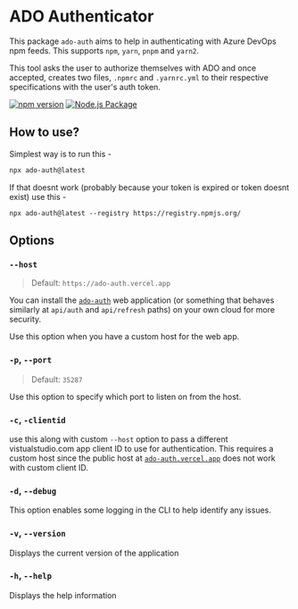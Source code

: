 # ADO Authenticator

This package `ado-auth` aims to help in authenticating with Azure DevOps npm feeds. This supports `npm`, `yarn`, `pnpm` and `yarn2`.

This tool asks the user to authorize themselves with ADO and once accepted, creates two files, `.npmrc` and `.yarnrc.yml` to their respective specifications with the user's auth token.

[![npm version](https://badge.fury.io/js/ado-auth.svg)](https://badge.fury.io/js/ado-auth) [![Node.js Package](https://github.com/sushruth/ado-auth-cli/actions/workflows/npm-publish.yml/badge.svg)](https://github.com/sushruth/ado-auth-cli/actions/workflows/npm-publish.yml)

## How to use?

Simplest way is to run this -

```sh
npx ado-auth@latest
```

If that doesnt work (probably because your token is expired or token doesnt exist) use this -

```
npx ado-auth@latest --registry https://registry.npmjs.org/
```

## Options

### `--host`
> Default: `https://ado-auth.vercel.app`

You can install the [`ado-auth`](https://github.com/sushruth/ado-auth) web application (or something that behaves similarly at `api/auth` and `api/refresh` paths) on your own cloud for more security.

Use this option when you have a custom host for the web app.

### `-p`, `--port`
> Default: `35287`

Use this option to specify which port to listen on from the host.

### `-c`, `-clientid`

use this along with custom `--host` option to pass a different vistualstudio.com app client ID to use for authentication. This requires a custom host since the public host at [`ado-auth.vercel.app`](https://ado-auth.vercel.app) does not work with custom client ID.

### `-d`, `--debug`

This option enables some logging in the CLI to help identify any issues.

### `-v`, `--version`

Displays the current version of the application

### `-h`, `--help`

Displays the help information

